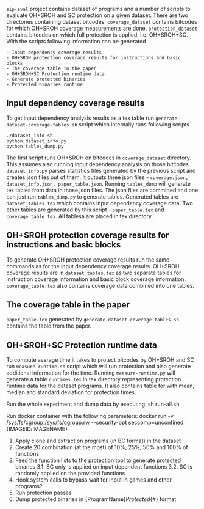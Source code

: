 ```sip-eval``` project contains dataset of programs and a number of scripts to evaluate OH+SROH and SC protection on a given dataset. There are two directories containing dataset bitcodes. ```coverage_dataset``` contains bitcodes for which OH+SROH coverage measurements are done. ```protection_dataset``` contains bitcodes on which full protection is applied, i.e. OH+SROH+SC.
With the scripts following information can be generated

	- Input dependency coverage results
 	- OH+SROH protection coverage results for instructions and basic blocks
	- The coverage table in the paper
	- OH+SROH+SC Protection runtime data
	- Generate protected binaries
	- Protected binaries runtime

Input dependency coverage results
----------------------------------
To get input dependency analysis results as a tex table run ```generate-dataset-coverage-tables.sh``` script which internally runs following scripts

	./dataset_info.sh
	python dataset_info.py
	python tables_dump.py

The first script runs OH+SROH on bitcodes in ```coverage_dataset``` directory. This assumes also running input dependency analysis on those bitcodes. ```dataset_info.py``` parses statistics files generated by the previous script and creates json files out of them. It outputs three json files - ```coverage.json, dataset_info.json, paper_table.json```. Running ```tables_dump``` will generate tex tables from data in those json files. The json files are committed and one can just run ```tables_dump.py``` to generate tables. Generated tables are ```dataset_tables.tex``` which contains input dependency coverage data. Two other tables are generated by this script - ```paper_table.tex``` and ```coverage_table.tex```. All tablesa are placed in tex directory.


OH+SROH protection coverage results for instructions and basic blocks
---------------------------------------------------------------------
To generate OH+SROH protection coverage results run the same commands as for the input dependency coverage results. OH+SROH coverage results are in ```dataset_tables.tex``` as two separate tables for instruction coverage information and basic block coverage information. ```coverage_table.tex``` also contains coverage data combined into one tables. 

The coverage table in the paper
---------------------------------------
```paper_table.tex``` generated by ```generate-dataset-coverage-tables.sh``` contains the table from the paper.

OH+SROH+SC Protection runtime data
--------------------------------------------------
To compute average time it takes to protect bitcodes by OH+SROH and SC run ```measure-runtime.sh``` script which will run protection and also generate additional information for the time. Running ```measure-runtime.py``` will generate a table ```runtimes.tex``` in tex directory representing protection runtime data for the dataset programs. It also contains table for with mean, median and standard deviation for protection times. 

Run the whole experiment and dump data by executing:
sh run-all.sh

Run docker container with the following parameters:
 docker run -v /sys/fs/cgroup:/sys/fs/cgroup:rw --security-opt seccomp=unconfined {IMAGEID/IMAGENAME}

1. Apply clone and extract on programs (in BC format) in the dataset
2. Create 20 combination (at the most) of 10%, 25%, 50% and 100% of functions
3. Feed the function lists to the protection tool to generate protected binaries
	3.1. SC only is applied on input dependent functions
	3.2. SC is randomly applied on the provided functions
4. Hook system calls to bypass wait for input in games and other programs?
5. Run protection passes
6. Dump protected binaries in {ProgramName}_Protected_{#} format

